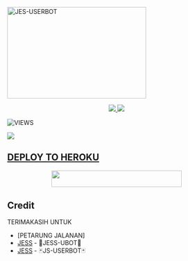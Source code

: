 <a href="https://heroku.com/deploy?template=https://github.com/Jeskeren/Deploy.git"><img src="https://telegra.ph/file/749641a375bb5862000e7.jpg" width="320" height="211" alt="  JES-USERBOT" /></a>

<p align="center">
  <a href="https://github.com/Jeskeren/Deploy/fork">
    <img src="https://img.shields.io/github/forks/Jeskeren/JS-USERBOT?label=Fork&style=social">
    
  </a>
  <a href="https://github.com/Jeskeren/JS-USERBOT">
    <img src="https://img.shields.io/github/stars/Jeskeren/JS-USERBOT?style=social">
  </a>
</p>  

![VIEWS](https://komarev.com/ghpvc/?username=Jesxzy)

<a href="https://t.me/obrolansuar/"><img src="https://img.shields.io/badge/KODE%20PENILAIAN-A+-blue.svg?style=for-the-badge&logo=Factor.">

## DEPLOY TO HEROKU
<p align="center"><a href="https://telegram.dog/XTZ_HerokuBot?start=SmVza2VyZW4vSlMtVVNFUkJPVCBKRVNTLVVTRVJCT1Q"> <img src="https://img.shields.io/badge/Deploy%20To%20Heroku-indigo?style=flat&logo=heroku" width="300" height="38.60" /></a></p>

## Credit
TERIMAKASIH UNTUK

*   [PETARUNG JALANAN]
*   [JESS](https://t.me/Jesxzy) - 🐯JESS-UBOT🐯
*   [JESS](https://t.me/Senseijess) - 🃏JS-USERBOT🃏
